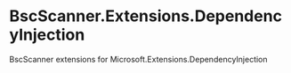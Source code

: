 # BscScanner.Extensions.DependencyInjection
 BscScanner extensions for Microsoft.Extensions.DependencyInjection 
